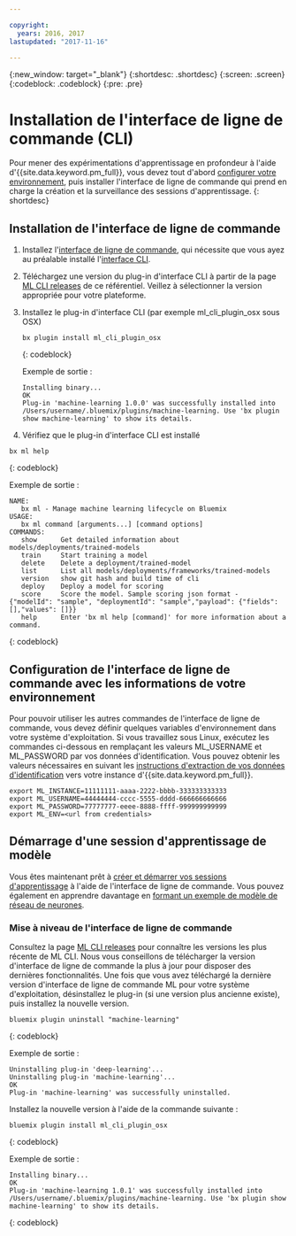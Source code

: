 ```yaml
---

copyright:
  years: 2016, 2017
lastupdated: "2017-11-16"

---
```

{:new_window: target="_blank"}
{:shortdesc: .shortdesc}
{:screen: .screen}
{:codeblock: .codeblock}
{:pre: .pre}

# Installation de l'interface de ligne de commande (CLI)

Pour mener des expérimentations d'apprentissage en profondeur à l'aide d'{{site.data.keyword.pm_full}}, vous devez tout d'abord [configurer votre environnement](ml_getting_access.html), puis installer l'interface de ligne de commande qui prend en charge la création et la surveillance des sessions d'apprentissage.
{: shortdesc}

## Installation de l'interface de ligne de commande

1.  Installez l'[interface de ligne de commande](http://clis.ng.bluemix.net/ui/home.html), qui nécessite que vous ayez au préalable installé l'[interface CLI](https://console.stage1.ng.bluemix.net/docs/starters/install_cli.html).
2.  Téléchargez une version du plug-in d'interface CLI à partir de la page [ML CLI releases](https://github.ibm.com/NGP-TWC/wml-cli/releases) de ce référentiel. Veillez à sélectionner la version appropriée pour votre plateforme.
3. Installez le plug-in d'interface CLI (par exemple ml_cli_plugin_osx sous OSX)

   ```
   bx plugin install ml_cli_plugin_osx
   ```
   {: codeblock}

   Exemple de sortie :

   ```
   Installing binary...
   OK
   Plug-in 'machine-learning 1.0.0' was successfully installed into /Users/username/.bluemix/plugins/machine-learning. Use 'bx plugin show machine-learning' to show its details.
   ```

4.  Vérifiez que le plug-in d'interface CLI est installé

   ```
   bx ml help
   ```
   {: codeblock}

Exemple de sortie :

```
NAME:
   bx ml - Manage machine learning lifecycle on Bluemix
USAGE:
   bx ml command [arguments...] [command options]
COMMANDS:
   show      Get detailed information about models/deployments/trained-models
   train     Start training a model
   delete    Delete a deployment/trained-model
   list      List all models/deployments/frameworks/trained-models
   version   show git hash and build time of cli
   deploy    Deploy a model for scoring
   score     Score the model. Sample scoring json format -  {"modelId": "sample", "deploymentId": "sample","payload": {"fields": [],"values": []}}
   help      Enter 'bx ml help [command]' for more information about a command.
```
{: codeblock}

## Configuration de l'interface de ligne de commande avec les informations de votre environnement

Pour pouvoir utiliser les autres commandes de l'interface de ligne de commande, vous devez définir quelques variables d'environnement dans votre système d'exploitation. Si vous travaillez sous Linux, exécutez les commandes ci-dessous en remplaçant les valeurs ML_USERNAME et ML_PASSWORD par vos données d'identification. Vous pouvez obtenir les valeurs nécessaires en suivant les [instructions d'extraction de vos données d'identification](ml_getting_access.html#retrieving-your-credentials) vers votre instance d'{{site.data.keyword.pm_full}}.  

```
export ML_INSTANCE=11111111-aaaa-2222-bbbb-333333333333
export ML_USERNAME=44444444-cccc-5555-dddd-666666666666
export ML_PASSWORD=77777777-eeee-8888-ffff-999999999999
export ML_ENV=<url from credentials>
```

## Démarrage d'une session d'apprentissage de modèle

Vous êtes maintenant prêt à [créer et démarrer vos sessions d'apprentissage](ml_dlaas_working_with_new_models.html) à l'aide de l'interface de ligne de commande. Vous pouvez également en apprendre davantage en [formant un exemple de modèle de réseau de neurones](ml_dlaas_working_with_sample_models.html).

### Mise à niveau de l'interface de ligne de commande

Consultez la page [ML CLI releases](https://github.ibm.com/NGP-TWC/wml-cli/releases) pour connaître les versions les plus récente de ML CLI. Nous vous conseillons de télécharger la version d'interface de ligne de commande la plus à jour pour disposer des dernières fonctionnalités. Une fois que vous avez téléchargé la dernière version d'interface de ligne de commande ML pour votre système d'exploitation, désinstallez le plug-in (si une version plus ancienne existe), puis installez la nouvelle version.

```
bluemix plugin uninstall "machine-learning"
```
{: codeblock}

Exemple de sortie :

```
Uninstalling plug-in 'deep-learning'...
Uninstalling plug-in 'machine-learning'...
OK
Plug-in 'machine-learning' was successfully uninstalled.
```

Installez la nouvelle version à l'aide de la commande suivante :

```
bluemix plugin install ml_cli_plugin_osx
```
{: codeblock}

Exemple de sortie :

```
Installing binary...
OK
Plug-in 'machine-learning 1.0.1' was successfully installed into /Users/username/.bluemix/plugins/machine-learning. Use 'bx plugin show machine-learning' to show its details.
```
{: codeblock}
